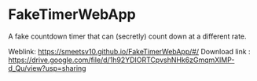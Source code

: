 # FakeTimerWebApp

A fake countdown timer that can (secretly) count down at a different rate.

Weblink: https://smeetsv10.github.io/FakeTimerWebApp/#/
Download link : https://drive.google.com/file/d/1h92YDIORTCpvshNHk6zGmqmXlMP-d_Qu/view?usp=sharing
